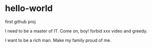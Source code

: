 # hello-world
first github proj

I need to be a master of IT. Come on, boy! forbid xxx video and greedy.

I want to be a rich man. Make my family proud of me.
